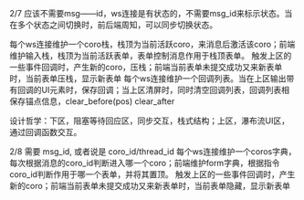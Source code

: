 2/7
应该不需要msg——id，ws连接是有状态的，不需要msg_id来标示状态。当在多个状态之间切换时，前后端周知，可以同步切换状态。

每个ws连接维护一个coro栈，栈顶为当前活跃coro，来消息后激活该coro；前端维护输入栈，栈顶为当前活跃表单，表单控制消息作用于栈顶表单。
触发上区的一些事件回调时，产生新的coro，压栈；前端当前表单未提交成功又来新表单时，当前表单压栈，显示新表单
每个ws连接维护一个回调列表。当在上区输出带有回调的UI元素时，保存回调；当上区清屏时，同时清空回调列表，回调列表相保存锚点信息，clear_before(pos) clear_after

设计哲学：下区，阻塞等待回应区，同步交互，栈式结构；上区，瀑布流UI区，通过回调函数交互。

2/8
需要 msg_id,  或者说是 coro_id/thread_id
每个ws连接维护一个coros字典，每次根据消息的coro_id判断进入哪一个coro；前端维护form字典，根据指令coro_id判断作用于哪一个表单，并将其置顶。
触发上区的一些事件回调时，产生新的coro；前端当前表单未提交成功又来新表单时，当前表单隐藏，显示新表单